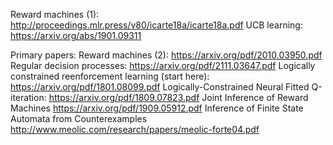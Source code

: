 Reward machines (1): http://proceedings.mlr.press/v80/icarte18a/icarte18a.pdf
UCB learning: https://arxiv.org/abs/1901.09311

Primary papers:
Reward machines (2): https://arxiv.org/pdf/2010.03950.pdf
Regular decision processes: https://arxiv.org/pdf/2111.03647.pdf
Logically constrained reenforcement learning (start here): https://arxiv.org/pdf/1801.08099.pdf
Logically-Constrained Neural Fitted Q-iteration: https://arxiv.org/pdf/1809.07823.pdf
Joint Inference of Reward Machines https://arxiv.org/pdf/1909.05912.pdf
Inference of Finite State Automata from Counterexamples http://www.meolic.com/research/papers/meolic-forte04.pdf
 